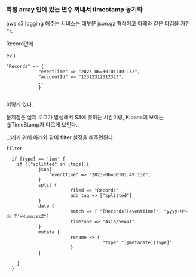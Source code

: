 ### 특정 array 안에 있는 변수 꺼내서 timestamp 동기화

aws s3 logging 해주는 서비스는 대부분 json.gz 형식이고 아래와 같은 타임을 가진다.

Record안에 

ex ) 
```
"Records" => {
            "eventTime" => "2023-06=30T01:49:13Z",
            "accountId" => "12312312312323",
            ...
            }


```
 이렇게 있다.

문제점은 실제 로그가 발생해서 S3에 꽂히는 시간이랑, Kibana에 보이는 @TimeStamp가 다르게 보인다.

그러기 위해 아래와 같이 filter 설정을 해주면된다.

```
filter

  if [type] == 'iam' {
    if !("splitted" in [tags]){
            json{
                "eventTime" => "2023-06=30T01:49:13Z",        
            }
            split {
                        filed => "Records"
                        add_tag => ["splitted"]
            }
            date {
                        match => [ "[Records][eventTime]", "yyyy-MM-dd'T'HH:mm:ssZ"]
                        timezone => "Asia/Seoul"
            }
            mutate {
                        rename => {
                                    "type" "[@metadate][type]"
                        }
            }

    }
  }

```



